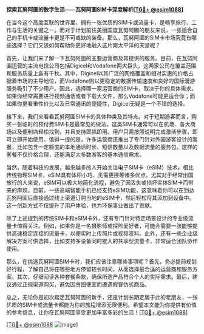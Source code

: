 **探索瓦努阿圖的数字生活——瓦努阿圖SIM卡深度解析[[TG💪+ @esim1088](https://t.me/s/esim1088)]**

在当今这个高度互联的世界里，拥有一张优质的SIM卡或流量卡，是畅享旅行、工作与生活的关键之一。而对于计划前往美丽国度瓦努阿圖的朋友来说，一张适合自己的手机卡或流量卡更是不可或缺的装备。那么，瓦努阿圖的SIM卡市场究竟有哪些选择？它们又该如何帮助你更好地融入这片南太平洋的天堂呢？

首先，让我们来了解一下瓦努阿圖的主要运营商及其提供的服务。目前，在瓦努阿圖运营的主流电信公司包括Digicel和Vodafone两大巨头。这两家公司在覆盖范围和服务质量上各有千秋。其中，Digicel以其广泛的网络覆盖和相对实惠的价格占据着市场的主导地位，而Vodafone则以更稳定的数据传输速度和良好的国际漫游服务吸引了不少用户。因此，选择哪一家运营商的SIM卡，取决于你的具体需求。如果你经常需要进行视频通话或者下载大文件，那么Vodafone可能更适合你；而如果你更看重性价比以及日常通讯的便捷性，Digicel无疑是一个不错的选择。

接下来，我们来看看瓦努阿圖SIM卡的具体种类及其特点。对于短期游客而言，购买一张临时的预付费SIM卡是最常见的做法。这类SIM卡通常可以在机场、各大商场以及便利店轻松找到，并且支持即插即用。用户只需按照说明完成激活步骤，即可立即开始使用。值得一提的是，许多运营商还推出了专门针对外国游客设计的套餐，比如包含一定额度的本地通话时长、短信数量以及数据流量的服务包。这样的套餐不仅价格合理，还能满足大多数游客的基本通信需求。

当然，随着科技的发展，越来越多的人开始关注电子SIM卡（eSIM）技术。相比传统物理SIM卡，eSIM具有体积小巧、无需更换等诸多优点。尤其对于经常出国旅行的人来说，eSIM可以极大地简化流程，避免了因丢失或损坏实体SIM卡而带来的麻烦。目前，一些高端智能手机已经支持eSIM功能，这意味着你可以在到达瓦努阿圖后直接通过线上渠道订购当地的eSIM卡，然后轻松将其添加到设备中。这一创新方式不仅提升了用户体验，也为环保事业做出了贡献。

除了上述提到的传统SIM卡和eSIM卡外，还有专门针对特定场景设计的专业级流量卡值得关注。例如，如果你是一名摄影师或探险爱好者，可能会需要一张能够提供高速稳定连接的流量卡，以便实时上传照片或视频资料。此外，还有一些企业级解决方案可供选择，比如支持多设备同时接入的共享型流量卡，非常适合团队协作使用。

那么，在挑选瓦努阿圖SIM卡时，我们应该注意哪些事项呢？首先，务必提前规划好行程，了解自己将在哪些地方停留较长时间，从而选择最合适的运营商和服务方案。其次，仔细阅读各种套餐条款，确保所选产品符合个人的实际需求。最后，建议通过正规渠道购买，避免因贪图便宜而遭遇假冒伪劣商品。

总之，无论你是初次踏足瓦努阿圖的新手，还是计划长期定居于此的老朋友，一张优质的SIM卡或流量卡都能为你的旅程增添无限便利。希望本文能为你提供有价值的参考信息，让你在瓦努阿圖享受更加丰富多彩的生活！[[TG💪+ @esim1088](https://t.me/s/esim1088)]

[[TG💪+ @esim1088](https://t.me/s/esim1088) ![Image](https://i.postimg.cc/4NQfJmqS/Snipaste-2025-05-13-00-14-12.png)]